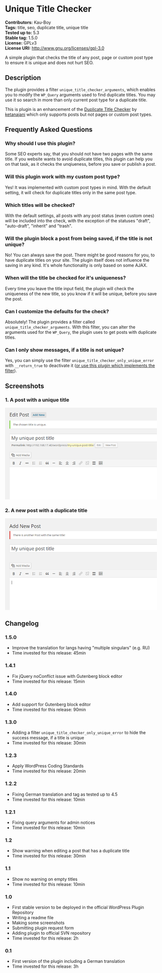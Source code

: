 # Unique Title Checker #
**Contributors:** Kau-Boy  
**Tags:** title, seo, duplicate title, unique title  
**Tested up to:** 5.3  
**Stable tag:** 1.5.0  
**License:** GPLv3  
**License URI:** http://www.gnu.org/licenses/gpl-3.0  

A simple plugin that checks the title of any post, page or custom post type to ensure it is unique and does not hurt SEO.

## Description ##
The plugin provides a filter `unique_title_checker_arguments`, which enables you to modify the `WP_Query` arguments used to find duplicate titles. You may use it so search in more than only current post type for a duplicate title.

This is plugin is an enhancement of the [Duplicate Title Checker](https://wordpress.org/plugins/duplicate-title-checker/) by [ketanajani](https://profiles.wordpress.org/ketanajani/) which only supports posts but not pages or custom post types.

## Frequently Asked Questions ##

### Why should I use this plugin? ###
Some SEO experts say, that you should not have two pages with the same title. If you website wants to avoid duplicate titles, this plugin can help you on that task, as it checks the unqiueness, before you save or publish a post.

### Will this plugin work with my custom post type? ###
Yes! It was implemented with custom post types in mind. With the default setting, it will check for duplicate titles only in the same post type.

### Which titles will be checked? ###
With the default settings, all posts with any post status (even custom ones) will be included into the check, with the exception of the statuses "draft", "auto-draft", "inherit" and "trash".

### Will the plugin block a post from being saved, if the title is not unique? ###
No! You can always save the post. There might be good reasons for you, to have duplicate titles on your site. The plugin itself does not influence the saving in any kind. It's whole functionality is only based on some AJAX.

### When will the title be checked for it's uniqueness? ###
Every time you leave the title input field, the plugin will check the uniqueness of the new title, so you know if it will be unique, before you save the post.

### Can I customize the defaults for the check? ###
Absolutely! The plugin provides a filter called `unique_title_checker_arguments`. With this filter, you can alter the arguments used for the `WP_Query`,  the plugin uses to get posts with duplicate titles.

### Can I only show messages, if a title is not unique? ###
Yes, you can simply use the filter `unique_title_checker_only_unique_error` with `__return_true` to deactivate it ([or use this plugin which implements the filter](https://gist.github.com/140116e47f2d6c8ae25b002592ac45eb)).

## Screenshots ##
### 1. A post with a unique title ###
![A post with a unique title](https://raw.githubusercontent.com/2ndkauboy/unique-title-checker/master/assets/screenshot-1.png)

### 2. A new post with a duplicate title ###
![A new post with a duplicate title](https://raw.githubusercontent.com/2ndkauboy/unique-title-checker/master/assets/screenshot-2.png)


## Changelog ##

### 1.5.0 ###
* Improve the translation for langs having "multiple singulars" (e.g. RU)
* Time invested for this release: 45min

### 1.4.1 ###
* Fix jQuery noConflict issue with Gutenberg block editor
* Time invested for this release: 15min

### 1.4.0 ###
* Add support for Gutenberg block editor
* Time invested for this release: 90min

### 1.3.0 ###
* Adding a filter `unique_title_checker_only_unique_error` to hide the success message, if a title is unique
* Time invested for this release: 30min

### 1.2.3 ###
* Apply WordPress Coding Standards
* Time invested for this release: 20min

### 1.2.2 ###
* Fixing German translation and tag as tested up to 4.5
* Time invested for this release: 10min

### 1.2.1 ###
* Fixing query arguments for admin notices
* Time invested for this release: 10min

### 1.2 ###
* Show warning when editing a post that has a duplicate title
* Time invested for this release: 30min

### 1.1 ###
* Show no warning on empty titles
* Time invested for this release: 10min

### 1.0 ###
* First stable version to be deployed in the official WordPress Plugin Repository
* Writing a readme file
* Making some screenshots
* Submitting plugin request form
* Adding plugin to official SVN repository
* Time invested for this release: 2h

### 0.1 ###
* First version of the plugin including a German translation
* Time invested for this release: 3h